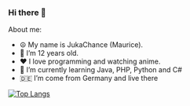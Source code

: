 ### Hi there 👋

About me:
- ☮️ My name is JukaChance (Maurice).
- 🔞 I’m 12 years old.
- ❤️ I love programming and watching anime.
- 🌱 I’m currently learning Java, PHP, Python and C#
- 🇩🇪 I’m come from Germany and live there

[![Top Langs](https://github-readme-stats.vercel.app/api/top-langs/?username=JunkaChance&layout=compact&hide=shaderlab,hlsl)](https://github.com/anuraghazra/github-readme-stats)
